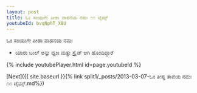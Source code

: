 ```yaml
---
layout: post
title: ಓಂ ಸಂಯುಗೇ ಪೀಡಾ ವಾಹನಯ ನಮಃ ೧೧ ಟೈಮ್ಸ್
youtubeId: bvqNphT_X8U
---
```

 
 
 ಓಂ ಸಂಯುಗೇ ಪೀಡಾ ವಾಹನಯ ನಮಃ  
 
 -  ಯಾರು ಬುಲ್ ಅನ್ನು ಧ್ವಜ ಮತ್ತು ಸ್ಟ್ರೈಡ್ ಆಗಿ ಹೊಂದಿದ್ದಾರೆ 
 
  
 
  
 
 
 
 
 
 


{% include youtubePlayer.html id=page.youtubeId %}
 
[Next]({{ site.baseurl }}{% link  split1/_posts/2013-03-07-ಓಂ ತೀಷ್ಣ ತಾಪಯ ನಮಃ ೧೧ ಟೈಮ್ಸ್.md%})
 
